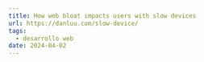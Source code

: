 ```yaml
---
title: How web bloat impacts users with slow devices
url: https://danluu.com/slow-device/
tags:
  - desarrollo web
date: 2024-04-02
---
```


